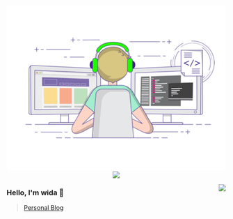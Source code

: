 <p align="center">
  <img align="center" src="https://github.com/widaT/widaT/raw/master/developer.gif"/>
<img align="center" src="https://github-profile-trophy.vercel.app/?username=widaT&title=MultipleLang,Star,Follower,Commit,Issue" style="max-width:100%;">
</p>

<img align="right" src="https://github-readme-stats.vercel.app/api?username=widaT&show_icons=true&icon_color=805AD5&text_color=718096&bg_color=ffffff&hide_title=true" />



### Hello, I'm wida 👋

> [Personal Blog](https://widat.github.io) 

<!-- Go语言学习群：加我微信备注，进Golang学习群
  <img src="https://learninggo.bjxw.xyz/img/wechat.png" style="height:50px;width:50px" />
  
> Discord：[![](https://badgen.net/discord/members/xy79m8kCT7)](https://discord.gg/xy79m8kCT7)-->
